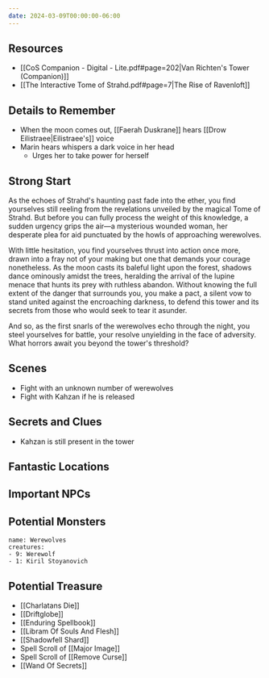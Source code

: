 ```yaml
---
date: 2024-03-09T00:00:00-06:00
---
```

## Resources
- [[CoS Companion - Digital - Lite.pdf#page=202|Van Richten's Tower (Companion)]]
- [[The Interactive Tome of Strahd.pdf#page=7|The Rise of Ravenloft]]

## Details to Remember
- When the moon comes out, [[Faerah Duskrane]] hears [[Drow Eilistraee|Eilistraee's]] voice
- Marin hears whispers a dark voice in her head
	- Urges her to take power for herself

## Strong Start  
As the echoes of Strahd's haunting past fade into the ether, you find yourselves still reeling from the revelations unveiled by the magical Tome of Strahd. But before you can fully process the weight of this knowledge, a sudden urgency grips the air—a mysterious wounded woman, her desperate plea for aid punctuated by the howls of approaching werewolves.

With little hesitation, you find yourselves thrust into action once more, drawn into a fray not of your making but one that demands your courage nonetheless. As the moon casts its baleful light upon the forest, shadows dance ominously amidst the trees, heralding the arrival of the lupine menace that hunts its prey with ruthless abandon. Without knowing the full extent of the danger that surrounds you, you make a pact, a silent vow to stand united against the encroaching darkness, to defend this tower and its secrets from those who would seek to tear it asunder.

And so, as the first snarls of the werewolves echo through the night, you steel yourselves for battle, your resolve unyielding in the face of adversity. What horrors await you beyond the tower's threshold?

## Scenes  
- Fight with an unknown number of werewolves
- Fight with Kahzan if he is released

## Secrets and Clues  
- Kahzan is still present in the tower

## Fantastic Locations  


## Important NPCs  


## Potential Monsters  
```encounter-table
name: Werewolves
creatures:
- 9: Werewolf
- 1: Kiril Stoyanovich
```

## Potential Treasure  
- [[Charlatans Die]] 
- [[Driftglobe]] 
- [[Enduring Spellbook]] 
- [[Libram Of Souls And Flesh]] 
- [[Shadowfell Shard]] 
- Spell Scroll of [[Major Image]] 
- Spell Scroll of [[Remove Curse]] 
- [[Wand Of Secrets]] 